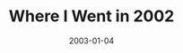 ---
layout: music 
title: "Where I Went in 2002"
series: "The Space Between"
date: 2003-01-04 
description: "We've somehow lost that healthy space between sanity and our maximum limits."
audio: "http://s3.amazonaws.com/crossroadsaudiomessages/Where%20I%20Went%20in%202002.mp3"
audio-duration: "38:06"
src: "http://www.crossroads.net/players/media/mediumHz/bigscreen.spacebetwe.jpg"
---